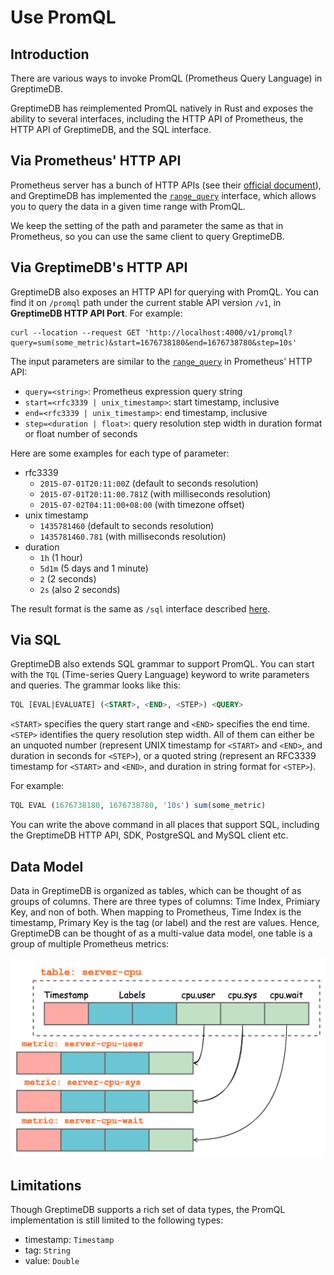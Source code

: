 # Use PromQL

## Introduction

There are various ways to invoke PromQL (Prometheus Query Language) in GreptimeDB.

GreptimeDB has reimplemented PromQL natively in Rust and exposes the ability to several interfaces, including the HTTP API of Prometheus, the HTTP API of GreptimeDB, and the SQL interface.

## Via Prometheus' HTTP API

<!-- Maybe add a section to introduce the simulated interfaces, when there is more than one supported -->

Prometheus server has a bunch of HTTP APIs (see their [official document](https://prometheus.io/docs/prometheus/latest/querying/api)), and GreptimeDB has implemented the [`range_query`](https://prometheus.io/docs/prometheus/latest/querying/api/#range-queries) interface, which allows you to query the data in a given time range with PromQL.

We keep the setting of the path and parameter the same as that in Prometheus, so you can use the same client to query GreptimeDB.

## Via GreptimeDB's HTTP API

GreptimeDB also exposes an HTTP API for querying with PromQL. You can find it on `/promql` path under the current stable API version `/v1`, in **GreptimeDB HTTP API Port**. For example:

```shell
curl --location --request GET 'http://localhost:4000/v1/promql?query=sum(some_metric)&start=1676738180&end=1676738780&step=10s'
```

The input parameters are similar to the [`range_query`](https://prometheus.io/docs/prometheus/latest/querying/api/#range-queries) in Prometheus' HTTP API:

- `query=<string>`: Prometheus expression query string
- `start=<rfc3339 | unix_timestamp>`: start timestamp, inclusive
- `end=<rfc3339 | unix_timestamp>`: end timestamp, inclusive
- `step=<duration | float>`: query resolution step width in duration format or float number of seconds

Here are some examples for each type of parameter:
- rfc3339
  - `2015-07-01T20:11:00Z` (default to seconds resolution)
  - `2015-07-01T20:11:00.781Z` (with milliseconds resolution)
  - `2015-07-02T04:11:00+08:00` (with timezone offset)
- unix timestamp
  - `1435781460` (default to seconds resolution)
  - `1435781460.781` (with milliseconds resolution)
- duration
  - `1h` (1 hour)
  - `5d1m` (5 days and 1 minute)
  - `2` (2 seconds)
  - `2s` (also 2 seconds)

The result format is the same as `/sql` interface described [here](supported-protocols/http-api.md#sql).

## Via SQL

GreptimeDB also extends SQL grammar to support PromQL. You can start with the `TQL` (Time-series Query Language) keyword to write parameters and queries. The grammar looks like this:

```sql
TQL [EVAL|EVALUATE] (<START>, <END>, <STEP>) <QUERY>
```

`<START>` specifies the query start range and `<END>` specifies the end time. `<STEP>` identifies the query resolution step width. All of them can either be an unquoted number (represent UNIX timestamp for `<START>` and `<END>`, and duration in seconds for `<STEP>`), or a quoted string (represent an RFC3339 timestamp for `<START>` and `<END>`, and duration in string format for `<STEP>`).

For example:

```sql
TQL EVAL (1676738180, 1676738780, '10s') sum(some_metric)
```

You can write the above command in all places that support SQL, including the GreptimeDB HTTP API, SDK, PostgreSQL and MySQL client etc.

## Data Model

Data in GreptimeDB is organized as tables, which can be thought of as groups of columns. There are three types of columns: Time Index, Primiary Key, and non of both. When mapping to Prometheus, Time Index is the timestamp, Primary Key is the tag (or label) and the rest are values. Hence, GreptimeDB can be thought of as a multi-value data model, one table is a group of multiple Prometheus metrics:

![Data Model](../public/PromQL-multi-value-data-model.png)

## Limitations

Though GreptimeDB supports a rich set of data types, the PromQL implementation is still limited to the following types:
- timestamp: `Timestamp`
- tag: `String`
- value: `Double`
